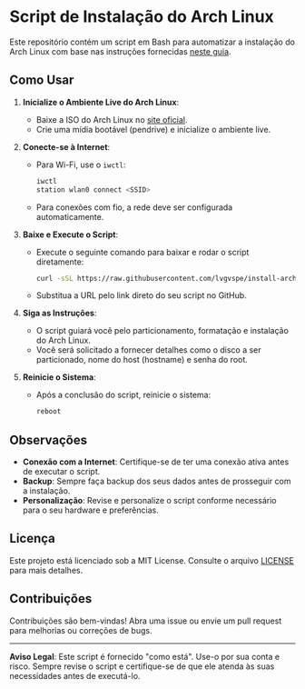 # Script de Instalação do Arch Linux

Este repositório contém um script em Bash para automatizar a instalação do Arch Linux com base nas instruções fornecidas [neste guia](https://gist.github.com/mjkstra/96ce7a5689d753e7a6bdd92cdc169bae).

## Como Usar

1. **Inicialize o Ambiente Live do Arch Linux**:
   - Baixe a ISO do Arch Linux no [site oficial](https://www.archlinux.org/download/).
   - Crie uma mídia bootável (pendrive) e inicialize o ambiente live.

2. **Conecte-se à Internet**:
   - Para Wi-Fi, use o `iwctl`:
     ```bash
     iwctl
     station wlan0 connect <SSID>
     ```
   - Para conexões com fio, a rede deve ser configurada automaticamente.

3. **Baixe e Execute o Script**:
   - Execute o seguinte comando para baixar e rodar o script diretamente:
     ```bash
     curl -sSL https://raw.githubusercontent.com/lvgvspe/install-arch-btrfs/main/install_arch.sh | bash
     ```
   - Substitua a URL pelo link direto do seu script no GitHub.

4. **Siga as Instruções**:
   - O script guiará você pelo particionamento, formatação e instalação do Arch Linux.
   - Você será solicitado a fornecer detalhes como o disco a ser particionado, nome do host (hostname) e senha do root.

5. **Reinicie o Sistema**:
   - Após a conclusão do script, reinicie o sistema:
     ```bash
     reboot
     ```

## Observações
- **Conexão com a Internet**: Certifique-se de ter uma conexão ativa antes de executar o script.
- **Backup**: Sempre faça backup dos seus dados antes de prosseguir com a instalação.
- **Personalização**: Revise e personalize o script conforme necessário para o seu hardware e preferências.

## Licença
Este projeto está licenciado sob a MIT License. Consulte o arquivo [LICENSE](LICENSE) para mais detalhes.

## Contribuições
Contribuições são bem-vindas! Abra uma issue ou envie um pull request para melhorias ou correções de bugs.

---

**Aviso Legal**: Este script é fornecido "como está". Use-o por sua conta e risco. Sempre revise o script e certifique-se de que ele atenda às suas necessidades antes de executá-lo.

